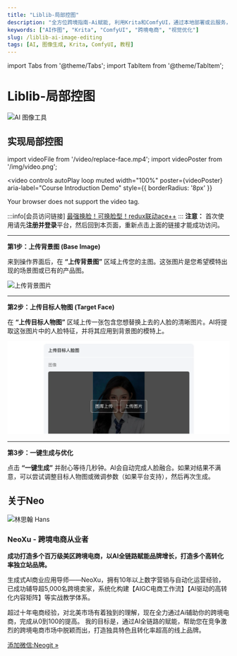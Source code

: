 ```yaml
---
title: "Liblib-局部控图"
description: "全方位跨境指南-Ai赋能, 利用Krita和ComfyUI，通过本地部署或云服务，实现精准控制的AI图像生成与编辑，优化电商视觉内容。"
keywords: ["AI作图", "Krita", "ComfyUI", "跨境电商", "视觉优化"]
slug: /liblib-ai-image-editing
tags: [AI, 图像生成, Krita, ComfyUI, 教程]
---
```

import Tabs from '@theme/Tabs';
import TabItem from '@theme/TabItem';

# Liblib-局部控图
![AI 图像工具](/img/image%20tool.jpg)



## 实现局部控图

import videoFile from '/video/replace-face.mp4';
import videoPoster from '/img/video.png';

<video
  controls
  autoPlay
  loop
  muted
  width="100%"
  poster={videoPoster}
  aria-label="Course Introduction Demo"
  style={{ borderRadius: '8px' }}
>
  <source src={videoFile} type="video/mp4" />
  Your browser does not support the video tag.
</video>

:::info[会员访问链接]
[最强换脸！可换脸型！redux联动ace++](https://www.liblib.art/lib3?uuid=ab03812c23254badb6135d8d110caacf&modelInfo=e2c816e65ae04ba7a24aa264f027a1df)
:::
**注意：** 首次使用请先**注册并登录**平台，然后回到本页面，重新点击上面的链接才能成功访问。

---

**第1步：上传背景图 (Base Image)**

来到操作界面后，在 **“上传背景图”** 区域上传您的主图。这张图片是您希望模特出现的场景图或已有的产品图。

![上传背景图片](/img/局部控图-jn.png)

---

**第2步：上传目标人物图 (Target Face)**

在 **“上传目标人物图”** 区域上传一张包含您想替换上去的人脸的清晰图片。AI将提取这张图片中的人脸特征，并将其应用到背景图的模特上。

![上传需要添加的人脸图](../../static/img/局部控图-nw.png)

---

**第3步：一键生成与优化**

点击 **“一键生成”** 并耐心等待几秒钟。AI会自动完成人脸融合。如果对结果不满意，可以尝试调整目标人物图或微调参数（如果平台支持），然后再次生成。

## 关于Neo

<div className="row row--align-center">
  <div className="col col--3">
    <img
      src="/img/neoxu.png"
      alt="林思翰 Hans"
      className="instructor-profile-pic"
    />
  </div>
  <div className="col col--9">
    <h3>NeoXu - 跨境电商从业者</h3>
    <p><strong>成功打造多个百万级美区跨境电商，以AI全链路赋能品牌增长，打造多个高转化率独立站品牌。</strong></p>
    <p>
      生成式AI商业应用导师——NeoXu，拥有10年以上数字营销与自动化运营经验，已成功辅导超5,000名跨境卖家，系统化构建【AIGC电商工作流】【AI驱动的高转化内容矩阵】等实战教学体系。
    </p>
    <p>
      超过十年电商经验，对北美市场有着独到的理解，现在全力通过Ai辅助你的跨境电商，完成从0到100的提高。
      我的目标是，通过AI全链路的赋能，帮助您在竞争激烈的跨境电商市场中脱颖而出，打造独具特色且转化率超高的线上品牌。
    </p>
    <a href="/about-us">添加微信:Neogit &raquo;</a>
  </div>
</div>